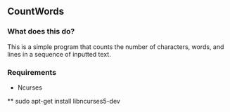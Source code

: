 ## CountWords

### What does this do?

This is a simple program that counts the number of characters, words, and lines in a sequence of inputted text.


### Requirements

* Ncurses

** sudo apt-get install libncurses5-dev


